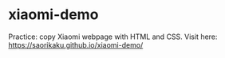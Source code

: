# xiaomi-demo
Practice: copy Xiaomi webpage with HTML and CSS.
Visit here: https://saorikaku.github.io/xiaomi-demo/
